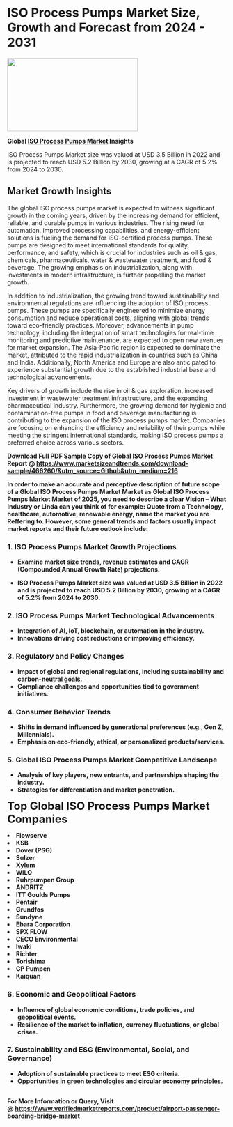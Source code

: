 <H1>ISO Process Pumps Market Size, Growth and Forecast from 2024 - 2031</H1><img class="aligncenter size-medium wp-image-584254" src="https://thirdeyenews.in/wp-content/uploads/2024/09/Global-Market-Research-300x168.jpeg" alt="" width="300" height="168" /><p><strong>Global&nbsp;<a href="https://www.marketsizeandtrends.com/download-sample/466260/&amp;utm_source=Github&utm_medium=216">ISO Process Pumps Market</a> Insights</strong></p><p>ISO Process Pumps Market size was valued at USD 3.5 Billion in 2022 and is projected to reach USD 5.2 Billion by 2030, growing at a CAGR of 5.2% from 2024 to 2030.</p><p><h2>Market Growth Insights</h2> <p>The global ISO process pumps market is expected to witness significant growth in the coming years, driven by the increasing demand for efficient, reliable, and durable pumps in various industries. The rising need for automation, improved processing capabilities, and energy-efficient solutions is fueling the demand for ISO-certified process pumps. These pumps are designed to meet international standards for quality, performance, and safety, which is crucial for industries such as oil & gas, chemicals, pharmaceuticals, water & wastewater treatment, and food & beverage. The growing emphasis on industrialization, along with investments in modern infrastructure, is further propelling the market growth.</p> <p><strong></strong></p> <p>In addition to industrialization, the growing trend toward sustainability and environmental regulations are influencing the adoption of ISO process pumps. These pumps are specifically engineered to minimize energy consumption and reduce operational costs, aligning with global trends toward eco-friendly practices. Moreover, advancements in pump technology, including the integration of smart technologies for real-time monitoring and predictive maintenance, are expected to open new avenues for market expansion. The Asia-Pacific region is expected to dominate the market, attributed to the rapid industrialization in countries such as China and India. Additionally, North America and Europe are also anticipated to experience substantial growth due to the established industrial base and technological advancements.</p> <p>Key drivers of growth include the rise in oil & gas exploration, increased investment in wastewater treatment infrastructure, and the expanding pharmaceutical industry. Furthermore, the growing demand for hygienic and contamination-free pumps in food and beverage manufacturing is contributing to the expansion of the ISO process pumps market. Companies are focusing on enhancing the efficiency and reliability of their pumps while meeting the stringent international standards, making ISO process pumps a preferred choice across various sectors.</p> <p><strong></p><p><span class=""><strong>Download Full PDF Sample Copy of Global ISO Process Pumps Market Report</strong> @ <a href="https://www.marketsizeandtrends.com/download-sample/466260/&amp;utm_source=Github&utm_medium=216" target="_blank">https://www.marketsizeandtrends.com/download-sample/466260/&amp;utm_source=Github&utm_medium=216</a></span></p><p>In order to make an accurate and perceptive description of future scope of a Global&nbsp;ISO Process Pumps Market Market as Global&nbsp;ISO Process Pumps Market Market of 2025, you need to describe a clear Vision &ndash; What Industry or Linda can you think of for example: Quote from a Technology, healthcare, automotive, renewable energy, name the market you are Reffering to. However, some general trends and factors usually impact market reports and their future outlook include:</p><h3>1.&nbsp;<strong>ISO Process Pumps Market Growth Projections</strong></h3><ul><li>Examine market size trends, revenue estimates and CAGR (Compounded Annual Growth Rate) projections.</li><li><p>ISO Process Pumps Market size was valued at USD 3.5 Billion in 2022 and is projected to reach USD 5.2 Billion by 2030, growing at a CAGR of 5.2% from 2024 to 2030.</p></li></ul><h3>2.&nbsp;<strong>ISO Process Pumps Market Technological Advancements</strong></h3><ul><li>Integration of AI, IoT, blockchain, or automation in the industry.</li><li>Innovations driving cost reductions or improving efficiency.</li></ul><h3>3.&nbsp;<strong>Regulatory and Policy Changes</strong></h3><ul><li>Impact of global and regional regulations, including sustainability and carbon-neutral goals.</li><li>Compliance challenges and opportunities tied to government initiatives.</li></ul><h3>4.&nbsp;<strong>Consumer Behavior Trends</strong></h3><ul><li>Shifts in demand influenced by generational preferences (e.g., Gen Z, Millennials).</li><li>Emphasis on eco-friendly, ethical, or personalized products/services.</li></ul><h3>5.&nbsp;<strong>Global ISO Process Pumps Market Competitive Landscape</strong></h3><ul><li>Analysis of key players, new entrants, and partnerships shaping the industry.</li><li>Strategies for differentiation and market penetration.</li></ul><p data-pm-slice="1 1 []"><span style="color: inherit; font-family: inherit; font-size: 25px;">Top Global ISO Process Pumps Market Companies</span></p><div class="" data-test-id=""><p><li>Flowserve</li><li> KSB</li><li> Dover (PSG)</li><li> Sulzer</li><li> Xylem</li><li> WILO</li><li> Ruhrpumpen Group</li><li> ANDRITZ</li><li> ITT Goulds Pumps</li><li> Pentair</li><li> Grundfos</li><li> Sundyne</li><li> Ebara Corporation</li><li> SPX FLOW</li><li> CECO Environmental</li><li> Iwaki</li><li> Richter</li><li> Torishima</li><li> CP Pumpen</li><li> Kaiquan</li></p></div><h3>6.&nbsp;<strong>Economic and Geopolitical Factors</strong></h3><ul><li>Influence of global economic conditions, trade policies, and geopolitical events.</li><li>Resilience of the market to inflation, currency fluctuations, or global crises.</li></ul><h3>7.&nbsp;<strong>Sustainability and ESG (Environmental, Social, and Governance)</strong></h3><ul><li>Adoption of sustainable practices to meet ESG criteria.</li><li>Opportunities in green technologies and circular economy principles.</li></ul><h2><strong style="font-size: 14px;">For More Information or Query, Visit @&nbsp;</strong><a style="background-color: #ffffff; font-size: 14px;" href="https://www.marketsizeandtrends.com/report/iso-process-pumps-market/" target="_blank">https://www.verifiedmarketreports.com/product/airport-passenger-boarding-bridge-market</a></h2>
